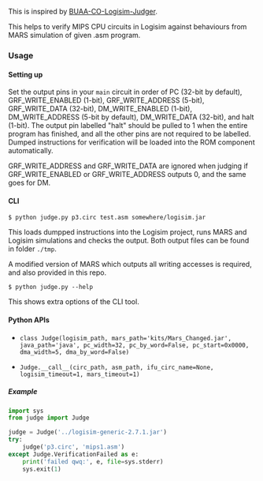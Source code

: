 This is inspired by [
BUAA-CO-Logisim-Judger](https://github.com/biopuppet/BUAA-CO-Logisim-Judger).

This helps to verify MIPS CPU circuits in Logisim against behaviours from MARS simulation of given .asm program.

### Usage

#### Setting up

Set the output pins in your `main` circuit in order of PC (32-bit by default), GRF_WRITE_ENABLED (1-bit), GRF_WRITE_ADDRESS (5-bit), GRF_WRITE_DATA (32-bit), DM_WRITE_ENABLED (1-bit), DM_WRITE_ADDRESS (5-bit by default), DM_WRITE_DATA (32-bit), and halt (1-bit). The output pin labelled "halt" should be pulled to 1 when the entire program has finished, and all the other pins are not required to be labelled. Dumped instructions for verification will be loaded into the ROM component automatically.

GRF_WRITE_ADDRESS and GRF_WRITE_DATA are ignored when judging if GRF_WRITE_ENABLED or GRF_WRITE_ADDRESS outputs 0, and the same goes for DM.

#### CLI

```shell
$ python judge.py p3.circ test.asm somewhere/logisim.jar
```

This loads dumpped instructions into the Logisim project, runs MARS and Logisim simulations and checks the output. Both output files can be found in folder `./tmp`.

A modified version of MARS which outputs all writing accesses is required, and also provided in this repo.

```
$ python judge.py --help
```
This shows extra options of the CLI tool.

#### Python APIs

- `class Judge(logisim_path, mars_path='kits/Mars_Changed.jar', java_path='java', pc_width=32, pc_by_word=False, pc_start=0x0000, dma_width=5, dma_by_word=False)`

- `Judge.__call__(circ_path, asm_path, ifu_circ_name=None, logisim_timeout=1, mars_timeout=1)`

##### Example

```python
import sys
from judge import Judge

judge = Judge('../logisim-generic-2.7.1.jar')
try:
    judge('p3.circ', 'mips1.asm')
except Judge.VerificationFailed as e:
    print('failed qwq:', e, file=sys.stderr)
    sys.exit(1)
```
